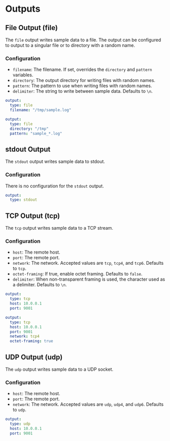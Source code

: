 # Outputs

## File Output (file)

The `file` output writes sample data to a file. The output can be configured to
output to a singular file or to directory with a random name.

### Configuration

- `filename`: The filename. If set, overrides the `directory` and `pattern` variables.
- `directory`: The output directory for writing files with random names.
- `pattern`: The pattern to use when writing files with random names.
- `delimiter`: The string to write between sample data. Defaults to `\n`.

```yaml
output:
  type: file
  filename: "/tmp/sample.log"
```

```yaml
output:
  type: file
  directory: "/tmp"
  pattern: "sample_*.log"
```

## stdout Output

The `stdout` output writes sample data to stdout.

### Configuration

There is no configuration for the `stdout` output.

```yaml
output:
  type: stdout
```

## TCP Output (tcp)

The `tcp` output writes sample data to a TCP stream.

### Configuration

- `host`: The remote host.
- `port`: The remote port.
- `network`: The network. Accepted values are `tcp`, `tcp4`, and `tcp6`. Defaults to `tcp`.
- `octet-framing`: If true, enable octet framing. Defaults to `false`.
- `delimiter`: When non-transparent framing is used, the character used as a delimiter. Defaults to `\n`.

```yaml
output:
  type: tcp
  host: 10.0.0.1
  port: 9001
```

```yaml
output:
  type: tcp
  host: 10.0.0.1
  port: 9001
  network: tcp4
  octet-framing: true
```

## UDP Output (udp)

The `udp` output writes sample data to a UDP socket.

### Configuration

- `host`: The remote host.
- `port`: The remote port.
- `network`: The network. Accepted values are `udp`, `udp4`, and `udp6`. Defaults to `udp`.

```yaml
output:
  type: udp
  host: 10.0.0.1
  port: 9001
```
